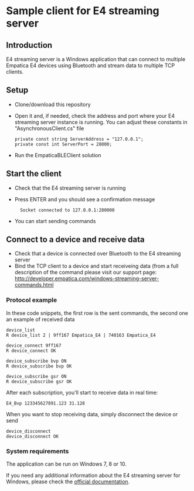 # Sample client for E4 streaming server

## Introduction

E4 streaming server is a Windows application that can connect to multiple Empatica E4 devices using Bluetooth and stream data to multiple TCP clients.

## Setup

- Clone/download this repository
- Open it and, if needed, check the address and port where your E4 streaming server instance is running.
  You can adjust these constants in "AsynchronousClient.cs" file
  
      private const string ServerAddress = "127.0.0.1";
      private const int ServerPort = 28000;
  
- Run the EmpaticaBLEClient solution

## Start the client

- Check that the E4 streaming server is running
- Press ENTER and you should see a confirmation message
    
        Socket connected to 127.0.0.1:280000

- You can start sending commands

## Connect to a device and receive data

- Check that a device is connected over Bluetooth to the E4 streaming server
- Bind the TCP client to a device and start receiveing data (from a full description of the command please visit our support page: <http://developer.empatica.com/windows-streaming-server-commands.html>

### Protocol example

In these code snippets, the first row is the sent commands, the second one an example of received data

    device_list
    R device_list 2 | 9ff167 Empatica_E4 | 740163 Empatica_E4
    
    device_connect 9ff167
    R device_connect OK
    
    device_subscribe bvp ON
    R device_subscribe bvp OK
    
    device_subscribe gsr ON
    R device_subscribe gsr OK

After each subscription, you'll start to receive data in real time:

    E4_Bvp 123345627891.123 31.128
    

When you want to stop receiving data, simply disconnect the device or send

    device_disconnect
    device_disconnect OK

### System requirements

The application can be run on Windows 7, 8 or 10. 

If you need any additional information about the E4 streaming server for Windows, please check the [official documentation][1].

[1]: http://developer.empatica.com/windows-streaming-server.html
